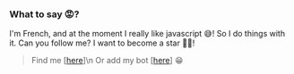 ### What to say 😡?

I'm French, and at the moment I really like javascript 😅! So I do things with it. Can you follow me? I want to become a star 🤣😂!

>Find me [[here](https://discord.gg/2g6rmC6)]\n
> Or add my bot [[here](https://discord.com/api/oauth2/authorize?client_id=736337773308542977&permissions=1074129985&scope=bot)] 😁


